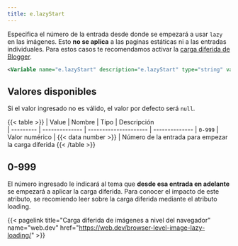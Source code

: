 ```yaml
---
title: e.lazyStart
---
```


Especifica el número de la entrada desde donde se empezará a usar `lazy` en las imágenes. Esto **no se aplica** a las paginas estáticas ni a las entradas individuales. Para estos casos te recomendamos activar la [carga diferida de Blogger](https://www.zkreations.com/p/faq.html#habilitar-optimizacin-de-imgenes).

```xml
<Variable name="e.lazyStart" description="e.lazyStart" type="string" value="2"/>
```

## Valores disponibles

Si el valor ingresado no es válido, el valor por defecto será `null`.

{{< table >}}
| Value     | Nombre         | Tipo                  | Descripción   
| --------- | -------------- | --------------------- | --------------
| `0-999`   | Valor numérico | {{< data number >}}   |  Número de la entrada para empezar la carga diferida
{{< /table >}}

## 0-999

El número ingresado le indicará al tema que **desde esa entrada en adelante** se empezará a aplicar la carga diferida. Para conocer el impacto de este atributo, se recomiendo leer sobre la carga diferida mediante el atributo loading.

{{< pagelink title="Carga diferida de imágenes a nivel del navegador" name="web.dev" href="https://web.dev/browser-level-image-lazy-loading/" >}}
